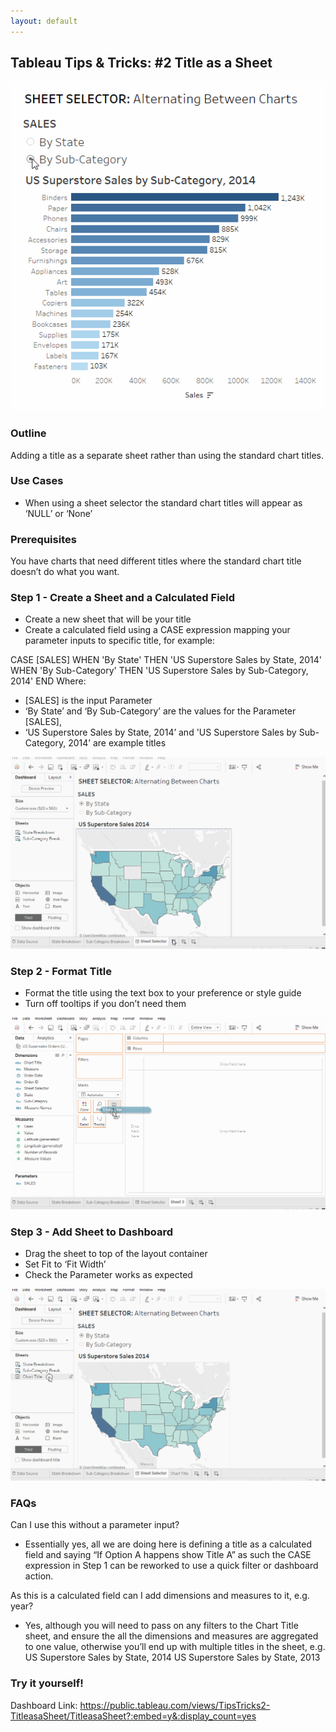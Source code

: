 ```yaml
---
layout: default
---
```

## Tableau Tips & Tricks: #2 Title as a Sheet

![Title as a Sheet](gifs/t&t_02_titles_as_sheet/title_as_sheet_final.gif "Title as a Sheet")

### Outline

Adding a title as a separate sheet rather than using the standard chart titles. 

### Use Cases
- When using a sheet selector the standard chart titles will appear as ‘NULL’ or ‘None’


### Prerequisites 

You have charts that need different titles where the standard chart title doesn’t do what you want.


### Step 1 - Create a Sheet and a Calculated Field
- Create a new sheet that will be your title
- Create a calculated field using a CASE expression mapping your parameter inputs to specific title, for example:

CASE [SALES]
WHEN 'By State' THEN 'US Superstore Sales by State, 2014'
WHEN 'By Sub-Category' THEN 'US Superstore Sales by Sub-Category, 2014'
END
Where:

- [SALES] is the input Parameter
- ‘By State’ and ‘By Sub-Category’ are the values for the Parameter [SALES],
- ‘US Superstore Sales by State, 2014’ and 'US Superstore Sales by Sub-Category, 2014’ are example titles

![Step 1](gifs/t&t_02_titles_as_sheet/title_as_sheet_1_create_sheet_and_calc_field.gif "Step 1")
### Step 2 - Format Title
- Format the title using the text box to your preference or style guide
- Turn off tooltips if you don’t need them

![Step 2](gifs/t&t_02_titles_as_sheet/title_as_sheet_2_create_chart_title.gif "Step 2")

### Step 3 - Add Sheet to Dashboard
- Drag the sheet to top of the layout container
- Set Fit to ‘Fit Width’
- Check the Parameter works as expected

![Step 3](gifs/t&t_02_titles_as_sheet/title_as_sheet_3_add_title_to_dashboard.gif "Step 3")

### FAQs

Can I use this without a parameter input?

- Essentially yes, all we are doing here is defining a title as a calculated field and saying “If Option A happens show Title A” as such the CASE expression in Step 1 can be reworked to use a quick filter or dashboard action.

As this is a calculated field can I add dimensions and measures to it, e.g. year?

- Yes, although you will need to pass on any filters to the Chart Title sheet, and ensure the all the dimensions and measures are aggregated to one value, otherwise you’ll end up with multiple titles in the sheet, e.g. 
        US Superstore Sales by State, 2014
        US Superstore Sales by State, 2013

### Try it yourself!
Dashboard Link: <https://public.tableau.com/views/TipsTricks2-TitleasaSheet/TitleasaSheet?:embed=y&:display_count=yes>
